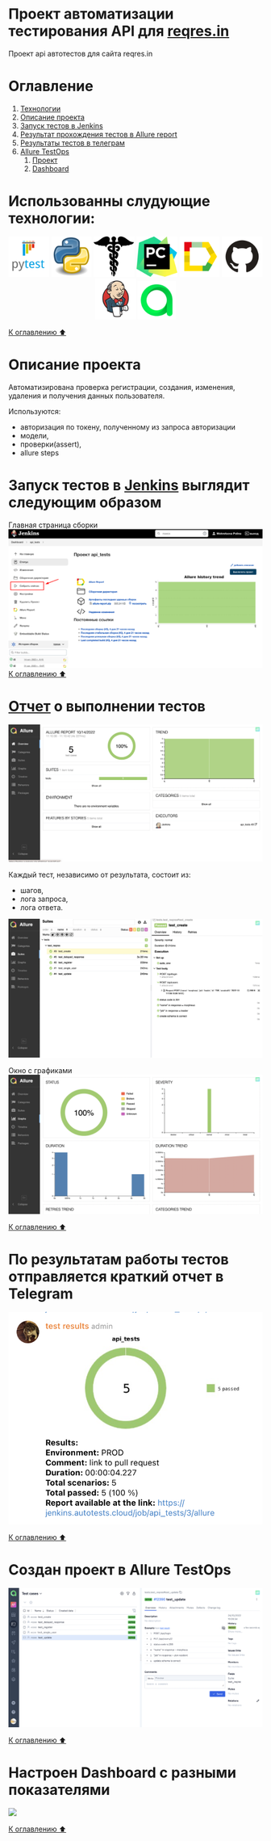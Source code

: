 # Проект автоматизации тестирования API для [reqres.in](https://reqres.in/)
Проект api автотестов для сайта reqres.in

<a name="оглавление"></a>
# Оглавление
1. [Технологии](#технологии)
2. [Описание проекта](#описание)
3. [Запуск тестов в Jenkins](#запуск_дженкинс)
4. [Результат прохождения тестов в Allure report](#report)
5. [Результаты тестов в телеграм](#телеграм)
6. [Allure TestOps](#проект)
    1. [Проект](#проект)
    2. [Dashboard](#дашборд)

<a name="технологии"></a>
# Использованны слудующие технологии:
<p align="center">
<img width="16%" title="Gradle" src="media/pytest.png">
<img width="16%" title="Java" src="media/python.png">
<img width="16%" title="JUnit5" src="media/requests.png">
<img width="16%" title="IntelliJ IDEA" src="media/pycharm.png">
<img width="16%" title="Allure Report" src="media/allure.svg">
<img width="16%" title="GitHub" src="media/github.svg">
<img width="16%" title="Jenkins" src="media/jenkins.svg">
<img width="15%" title="Allure TestOps" src="media/allure testops.svg">
</p>

[К оглавлению ⬆](#оглавление)
<a name="описание"></a>
# Описание проекта
Автоматизирована проверка регистрации, создания, изменения, удаления и получения данных пользователя.

Используются: 
- авторизация по токену, полученному из запроса авторизации
- модели, 
- проверки(assert),
- allure steps


<a name="запуск_дженкинс"></a>
# Запуск тестов в [Jenkins](https://jenkins.autotests.cloud/job/api_tests/) выглядит следующим образом
Главная страница сборки
![](media/jenkins_api.png)
[К оглавлению ⬆](#оглавление)

<a name="report"></a>
# [Отчет](https://jenkins.autotests.cloud/job/api_tests/allure/) о выполнении тестов
![](media/allurereport_api.png)

Каждый тест, независимо от результата, состоит из:
- шагов, 
- лога запроса,
- лога ответа. 

![](media/allreport_api.png)

Окно с графиками
![](media/graphsreport_api.png)

[К оглавлению ⬆](#оглавление)
<a name="телеграм"></a>
# По результатам работы тестов отправляется краткий отчет в Telegram
![](media/telegrambot_api.png)

[К оглавлению ⬆](#оглавление)
<a name="проект"></a>
# Создан проект в Allure TestOps
![](media/testops_api.png)

[К оглавлению ⬆](#оглавление)


<a name="дашборд"></a>
# Настроен Dashboard с разными показателями
![](media/testops_api2.pnh)

[К оглавлению ⬆](#оглавление)
